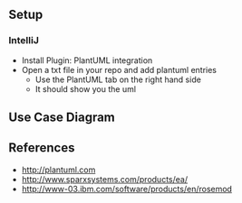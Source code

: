 ## Setup
### IntelliJ
* Install Plugin: PlantUML integration
* Open a txt file in your repo and add plantuml entries
  * Use the PlantUML tab on the right hand side
  * It should show you the uml

## Use Case Diagram

## References
* http://plantuml.com
* http://www.sparxsystems.com/products/ea/
* http://www-03.ibm.com/software/products/en/rosemod

